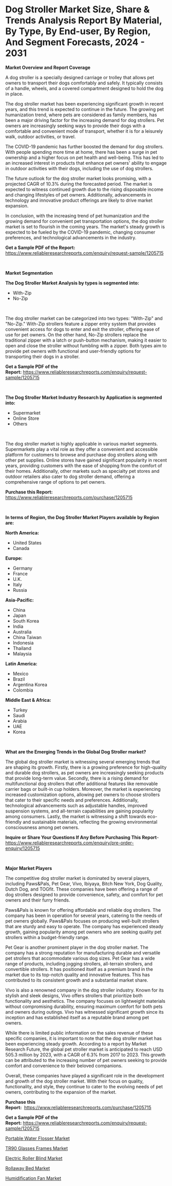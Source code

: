 <p><h1>Dog Stroller Market Size, Share & Trends Analysis Report By Material, By Type, By End-user, By Region, And Segment Forecasts, 2024 - 2031</h1></p><p><strong>Market Overview and Report Coverage</strong></p>
<p><p>A dog stroller is a specially designed carriage or trolley that allows pet owners to transport their dogs comfortably and safely. It typically consists of a handle, wheels, and a covered compartment designed to hold the dog in place. </p><p>The dog stroller market has been experiencing significant growth in recent years, and this trend is expected to continue in the future. The growing pet humanization trend, where pets are considered as family members, has been a major driving factor for the increasing demand for dog strollers. Pet owners are increasingly seeking ways to provide their dogs with a comfortable and convenient mode of transport, whether it is for a leisurely walk, outdoor activities, or travel. </p><p>The COVID-19 pandemic has further boosted the demand for dog strollers. With people spending more time at home, there has been a surge in pet ownership and a higher focus on pet health and well-being. This has led to an increased interest in products that enhance pet owners' ability to engage in outdoor activities with their dogs, including the use of dog strollers.</p><p>The future outlook for the dog stroller market looks promising, with a projected CAGR of 10.3% during the forecasted period. The market is expected to witness continued growth due to the rising disposable income and changing lifestyles of pet owners. Additionally, advancements in technology and innovative product offerings are likely to drive market expansion.</p><p>In conclusion, with the increasing trend of pet humanization and the growing demand for convenient pet transportation options, the dog stroller market is set to flourish in the coming years. The market's steady growth is expected to be fueled by the COVID-19 pandemic, changing consumer preferences, and technological advancements in the industry.</p></p>
<p><strong>Get a Sample PDF of the Report:</strong> <a href="https://www.reliableresearchreports.com/enquiry/request-sample/1205715">https://www.reliableresearchreports.com/enquiry/request-sample/1205715</a></p>
<p>&nbsp;</p>
<p><strong>Market Segmentation</strong></p>
<p><strong>The Dog Stroller Market Analysis by types is segmented into:</strong></p>
<p><ul><li>With-Zip</li><li>No-Zip</li></ul></p>
<p>&nbsp;</p>
<p><p>The dog stroller market can be categorized into two types: "With-Zip" and "No-Zip." With-Zip strollers feature a zipper entry system that provides convenient access for dogs to enter and exit the stroller, offering ease of use for pet owners. On the other hand, No-Zip strollers replace the traditional zipper with a latch or push-button mechanism, making it easier to open and close the stroller without fumbling with a zipper. Both types aim to provide pet owners with functional and user-friendly options for transporting their dogs in a stroller.</p></p>
<p><strong>Get a Sample PDF of the Report:</strong>&nbsp;<a href="https://www.reliableresearchreports.com/enquiry/request-sample/1205715">https://www.reliableresearchreports.com/enquiry/request-sample/1205715</a></p>
<p>&nbsp;</p>
<p><strong>The Dog Stroller Market Industry Research by Application is segmented into:</strong></p>
<p><ul><li>Supermarket</li><li>Online Store</li><li>Others</li></ul></p>
<p>&nbsp;</p>
<p><p>The dog stroller market is highly applicable in various market segments. Supermarkets play a vital role as they offer a convenient and accessible platform for customers to browse and purchase dog strollers along with other pet supplies. Online stores have gained significant popularity in recent years, providing customers with the ease of shopping from the comfort of their homes. Additionally, other markets such as specialty pet stores and outdoor retailers also cater to dog stroller demand, offering a comprehensive range of options to pet owners.</p></p>
<p><strong>Purchase this Report:</strong>&nbsp; <a href="https://www.reliableresearchreports.com/purchase/1205715">https://www.reliableresearchreports.com/purchase/1205715</a></p>
<p>&nbsp;</p>
<p><strong>In terms of Region, the Dog Stroller Market Players available by Region are:</strong></p>
<p>
    <p> <strong> North America: </strong>
        <ul>
            <li>United States</li>
            <li>Canada</li>
        </ul>
        </p> 
    <p> <strong> Europe: </strong>
        <ul>
            <li>Germany</li>
            <li>France</li>
            <li>U.K.</li>
            <li>Italy</li>
            <li>Russia</li>
        </ul>
        </p> 
    <p> <strong> Asia-Pacific: </strong>
        <ul>
            <li>China</li>
            <li>Japan</li>
            <li>South Korea</li>
            <li>India</li>
            <li>Australia</li>
            <li>China Taiwan</li>
            <li>Indonesia</li>
            <li>Thailand</li>
            <li>Malaysia</li>
        </ul>
        </p> 
    <p> <strong> Latin America: </strong>
        <ul>
            <li>Mexico</li>
            <li>Brazil</li>
            <li>Argentina Korea</li>
            <li>Colombia</li>
        </ul>
        </p> 
    <p> <strong> Middle East & Africa: </strong>
        <ul>
            <li>Turkey</li>
            <li>Saudi</li>
            <li>Arabia</li>
            <li>UAE</li>
            <li>Korea</li>
        </ul>
    </p>
    </p>
<p>&nbsp;</p>
<p><strong>What are the Emerging Trends in the Global Dog Stroller market?</strong></p>
<p><p>The global dog stroller market is witnessing several emerging trends that are shaping its growth. Firstly, there is a growing preference for high-quality and durable dog strollers, as pet owners are increasingly seeking products that provide long-term value. Secondly, there is a rising demand for multifunctional dog strollers that offer additional features like removable carrier bags or built-in cup holders. Moreover, the market is experiencing increased customization options, allowing pet owners to choose strollers that cater to their specific needs and preferences. Additionally, technological advancements such as adjustable handles, improved suspension systems, and all-terrain capabilities are gaining popularity among consumers. Lastly, the market is witnessing a shift towards eco-friendly and sustainable materials, reflecting the growing environmental consciousness among pet owners.</p></p>
<p><strong>Inquire or Share Your Questions If Any Before Purchasing This Report</strong>- <a href="https://www.reliableresearchreports.com/enquiry/pre-order-enquiry/1205715">https://www.reliableresearchreports.com/enquiry/pre-order-enquiry/1205715</a></p>
<p>&nbsp;</p>
<p><strong>Major Market Players</strong></p>
<p><p>The competitive dog stroller market is dominated by several players, including Paws&Pals, Pet Gear, Vivo, Ibiyaya, Bitch New York, Dog Quality, Dutch Dog, and TOGfit. These companies have been offering a range of dog strollers designed to provide convenience, safety, and comfort for pet owners and their furry friends.</p><p>Paws&Pals is known for offering affordable and reliable dog strollers. The company has been in operation for several years, catering to the needs of pet owners globally. Paws&Pals focuses on producing well-built strollers that are sturdy and easy to operate. The company has experienced steady growth, gaining popularity among pet owners who are seeking quality pet strollers within a budget-friendly range.</p><p>Pet Gear is another prominent player in the dog stroller market. The company has a strong reputation for manufacturing durable and versatile pet strollers that accommodate various dog sizes. Pet Gear has a wide range of products, including jogging strollers, all-terrain strollers, and convertible strollers. It has positioned itself as a premium brand in the market due to its top-notch quality and innovative features. This has contributed to its consistent growth and a substantial market share.</p><p>Vivo is also a renowned company in the dog stroller industry. Known for its stylish and sleek designs, Vivo offers strollers that prioritize both functionality and aesthetics. The company focuses on lightweight materials without compromising durability, ensuring maximum comfort for both pets and owners during outings. Vivo has witnessed significant growth since its inception and has established itself as a reputable brand among pet owners.</p><p>While there is limited public information on the sales revenue of these specific companies, it is important to note that the dog stroller market has been experiencing steady growth. According to a report by Market Research Future, the global pet stroller market is anticipated to reach USD 505.3 million by 2023, with a CAGR of 6.3% from 2017 to 2023. This growth can be attributed to the increasing number of pet owners seeking to provide comfort and convenience to their beloved companions.</p><p>Overall, these companies have played a significant role in the development and growth of the dog stroller market. With their focus on quality, functionality, and style, they continue to cater to the evolving needs of pet owners, contributing to the expansion of the market.</p></p>
<p><strong>Purchase this Report:</strong>&nbsp;&nbsp;<a href="https://www.reliableresearchreports.com/purchase/1205715">https://www.reliableresearchreports.com/purchase/1205715</a></p>
<p></p>
<p><strong>Get a Sample PDF of the Report:</strong>&nbsp;<a href="https://www.reliableresearchreports.com/enquiry/request-sample/1205715">https://www.reliableresearchreports.com/enquiry/request-sample/1205715</a></p>
<p><p><a href="https://github.com/aashishrp02/Market-Research-Report-List-1/blob/main/portable-water-flosser-market.md">Portable Water Flosser Market</a></p><p><a href="https://github.com/aasishrp01/Market-Research-Report-List-2/blob/main/tr90-glasses-frames-market.md">TR90 Glasses Frames Market</a></p><p><a href="https://github.com/Paul14Anderson63/Market-Research-Report-List-1/blob/main/electric-roller-blind-market.md">Electric Roller Blind Market</a></p><p><a href="https://github.com/dringals/Market-Research-Report-List-1/blob/main/rollaway-bed-market.md">Rollaway Bed Market</a></p><p><a href="https://github.com/tamvrosiya/Market-Research-Report-List-1/blob/main/humidification-fan-market.md">Humidification Fan Market</a></p></p>